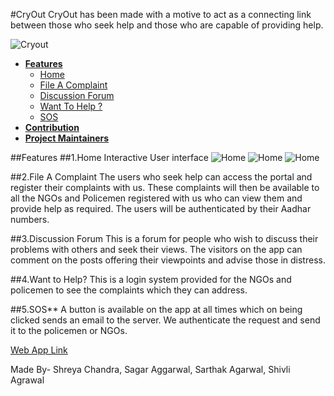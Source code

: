 #CryOut
CryOut has been made with a motive to act as a connecting link between those who seek help and those who are capable of providing help.

![Cryout](/../master/ScreenShots/Screenshot_20160410-123447.png=100*200 "Home" )

+ **[Features](#features)**
  + [Home](#1home)
  + [File A Complaint](#2file-a-complaint)
  + [Discussion Forum](#3discussion-forum)
  + [Want To Help ?](#4want-to-help?)
  + [SOS](#5sos)
+ **[Contribution](#contribution)**
+ **[Project Maintainers](#project-maintainers)**

##Features
##1.Home
Interactive User interface 
![Home](/../master/ScreenShots/Screenshot_20160410-123447.png=100*200 "Home" )
![Home](/../master/ScreenShots/Screenshot_20160410-123454.png=100*200 "Home" )
![Home](/../master/ScreenShots/Screenshot_20160410-123447.png=100*200 "Home" )

##2.File A Complaint
The users who seek help can access the portal and register their complaints with us. These complaints will then be available to all the NGOs and Policemen registered with us who can view them and provide help as required. The users will be authenticated by their Aadhar numbers.

##3.Discussion Forum
This is a forum for people who wish to discuss their problems with others and seek their views. The visitors on the app can comment on the posts offering their viewpoints and advise those in distress.

##4.Want to Help?
This is a login system provided for the NGOs and policemen to see the complaints which they can address. 

##5.SOS**
A button is available on the app at all times which on being clicked sends an email to the server. We authenticate the request and send it to the policemen or NGOs.


[Web App Link](https://github.com/shr7/CryOut)

Made By- Shreya Chandra, Sagar Aggarwal, Sarthak Agarwal, Shivli Agrawal
